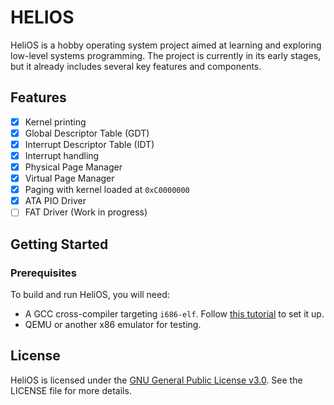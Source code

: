 
# HELIOS

HeliOS is a hobby operating system project aimed at learning and exploring low-level systems programming. The project is currently in its early stages, but it already includes several key features and components.

## Features

- [X] Kernel printing
- [X] Global Descriptor Table (GDT)
- [X] Interrupt Descriptor Table (IDT)
- [X] Interrupt handling
- [X] Physical Page Manager
- [X] Virtual Page Manager
- [X] Paging with kernel loaded at `0xC0000000`
- [X] ATA PIO Driver
- [ ] FAT Driver (Work in progress)

## Getting Started

### Prerequisites

To build and run HeliOS, you will need:

- A GCC cross-compiler targeting `i686-elf`. Follow [this tutorial](https://wiki.osdev.org/GCC_Cross-Compiler) to set it up.
- QEMU or another x86 emulator for testing.

## License

HeliOS is licensed under the [GNU General Public License v3.0](LICENSE). See the LICENSE file for more details.
